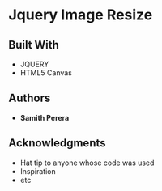 # Jquery Image Resize


## Built With

* JQUERY
* HTML5 Canvas
 

## Authors

* **Samith Perera**

## Acknowledgments

* Hat tip to anyone whose code was used
* Inspiration
* etc
